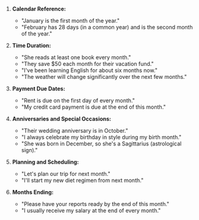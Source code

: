 1. **Calendar Reference:**
   - "January is the first month of the year."
   - "February has 28 days (in a common year) and is the second month of the year."

2. **Time Duration:**
   - "She reads at least one book every month."
   - "They save $50 each month for their vacation fund."
   - "I've been learning English for about six months now."
   - "The weather will change significantly over the next few months."

3. **Payment Due Dates:**
   - "Rent is due on the first day of every month."
   - "My credit card payment is due at the end of this month."

4. **Anniversaries and Special Occasions:**
   - "Their wedding anniversary is in October."
   - "I always celebrate my birthday in style during my birth month."
   - "She was born in December, so she's a Sagittarius (astrological sign)."

5. **Planning and Scheduling:**
   - "Let's plan our trip for next month."
   - "I'll start my new diet regimen from next month."

6. **Months Ending:**
   - "Please have your reports ready by the end of this month."
   - "I usually receive my salary at the end of every month."